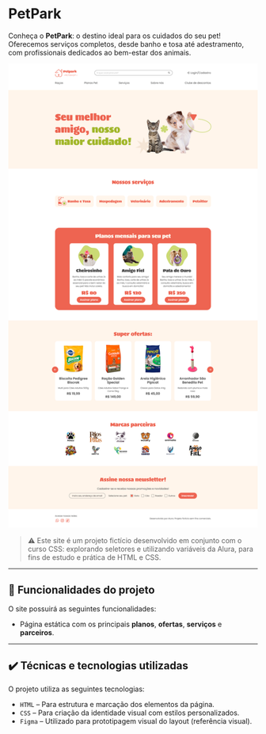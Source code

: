 # PetPark

Conheça o **PetPark**: o destino ideal para os cuidados do seu pet!  
Oferecemos serviços completos, desde banho e tosa até adestramento, com profissionais dedicados ao bem-estar dos animais.

![Imagem da aplicação do PetPark](petpark.png)

> ⚠️ Este site é um projeto fictício desenvolvido em conjunto com o curso CSS: explorando seletores e utilizando variáveis da Alura, para fins de estudo e prática de HTML e CSS.


---

## 🔨 Funcionalidades do projeto

O site possuirá as seguintes funcionalidades:

- Página estática com os principais **planos**, **ofertas**, **serviços** e **parceiros**.

---

## ✔️ Técnicas e tecnologias utilizadas

O projeto utiliza as seguintes tecnologias:

- `HTML` – Para estrutura e marcação dos elementos da página.
- `CSS` – Para criação da identidade visual com estilos personalizados.
- `Figma` – Utilizado para prototipagem visual do layout (referência visual).